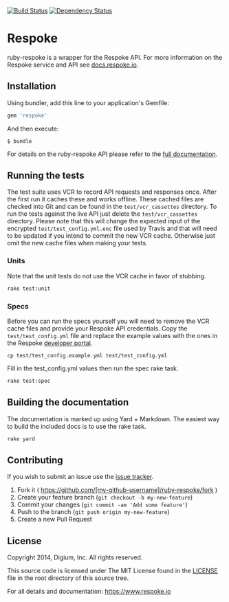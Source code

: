 [![Build Status](https://travis-ci.org/pho3nixf1re/ruby-respoke.svg?branch=master)](https://travis-ci.org/pho3nixf1re/ruby-respoke)
[![Dependency Status](https://gemnasium.com/pho3nixf1re/ruby-respoke.svg)](https://gemnasium.com/pho3nixf1re/ruby-respoke)

# Respoke

ruby-respoke is a wrapper for the Respoke API. For more information on the
Respoke service and API see [docs.respoke.io](http://docs.respoke.io).

## Installation

Using bundler, add this line to your application's Gemfile:

```ruby
gem 'respoke'
```

And then execute:

    $ bundle

For details on the ruby-respoke API please refer to the [full documentation].

[full documentation]: http://www.rubydoc.info/github/pho3nixf1re/ruby-respoke/master

## Running the tests

The test suite uses VCR to record API requests and responses once. After the
first run it caches these and works offline. These cached files are checked into
Git and can be found in the `test/vcr_cassettes` directory. To run the tests
against the live API just delete the `test/vcr_cassettes` directory. Please note
that this will change the expected input of the encrypted
`test/test_config.yml.enc` file used by Travis and that will need to be updated
if you intend to commit the new VCR cache. Otherwise just omit the new cache
files when making your tests.

### Units

Note that the unit tests do not use the VCR cache in favor of stubbing.

```sh
rake test:unit
```

### Specs

Before you can run the specs yourself you will need to remove the VCR cache
files and provide your Respoke API credentials. Copy the `test/test_config.yml`
file and replace the example values with the ones in the Respoke
[developer portal].

[developer portal]: https://portal.respoke.io

```
cp test/test_config.example.yml test/test_config.yml
```

Fill in the test_config.yml values then run the spec rake task.

```sh
rake test:spec
```

## Building the documentation

The documentation is marked up using Yard + Markdown. The easiest way to build
the included docs is to use the rake task.

```sh
rake yard
```

## Contributing

If you wish to submit an issue use the [issue tracker].

[issue tracker]: https://github.com/pho3nixf1re/ruby-respoke/issues

1. Fork it ( https://github.com/[my-github-username]/ruby-respoke/fork )
2. Create your feature branch (`git checkout -b my-new-feature`)
3. Commit your changes (`git commit -am 'Add some feature'`)
4. Push to the branch (`git push origin my-new-feature`)
5. Create a new Pull Request

## License

Copyright 2014, Digium, Inc.
All rights reserved.

This source code is licensed under The MIT License found in the
[LICENSE](LICENSE) file in the root directory of this source tree.

For all details and documentation:  https://www.respoke.io
